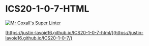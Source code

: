 # ICS20-1-0-7-HTML

[![Mr Coxall's Super Linter](https://github.com/Justin-Lavoie16/ICS20-1-0-7-HTML/workflows/Mr%20Coxall's%20Super%20Linter/badge.svg)](https://github.com/Justin-Lavoie16/ICS20-1-0-7-HTML/actions/)

[https://justin-lavoie16.github.io/ICS20-1-0-7-html/](https://justin-lavoie16.github.io/ICS20-1-0-7/)
